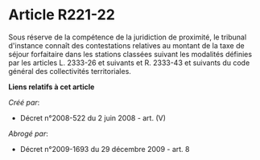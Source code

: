 # Article R221-22

Sous réserve de la compétence de la juridiction de proximité, le tribunal d'instance connaît des contestations relatives au
montant de la taxe de séjour forfaitaire dans les stations classées suivant les modalités définies par les articles L.
2333-26 et suivants et R. 2333-43 et suivants du code général des collectivités territoriales.

**Liens relatifs à cet article**

_Créé par_:

  - Décret n°2008-522 du 2 juin 2008 - art. (V)

_Abrogé par_:

  - Décret n°2009-1693 du 29 décembre 2009 - art. 8
